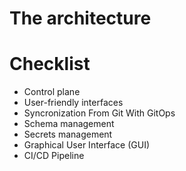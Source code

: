 # The architecture


<!-- .slide: data-background-image="img/idp/architecture-01.png" data-background-size="contain" data-background-color="black" -->


<!-- .slide: data-background-image="img/idp/architecture-02.png" data-background-size="contain" data-background-color="black" -->


<!-- .slide: data-background-image="img/idp/architecture-03.png" data-background-size="contain" data-background-color="black" -->


<!-- .slide: data-background-image="img/idp/architecture-04.png" data-background-size="contain" data-background-color="black" -->


<!-- .slide: data-background-image="img/idp/architecture-05.png" data-background-size="contain" data-background-color="black" -->


<!-- .slide: data-background-image="img/idp/architecture-06.png" data-background-size="contain" data-background-color="black" -->


<!-- .slide: data-background-image="img/idp/architecture-07.png" data-background-size="contain" data-background-color="black" -->


<!-- .slide: data-background-image="img/idp/architecture-08.png" data-background-size="contain" data-background-color="black" -->


<!-- .slide: data-background-image="img/idp/architecture-09.png" data-background-size="contain" data-background-color="black" -->


<!-- .slide: data-background-image="img/idp/architecture-10.png" data-background-size="contain" data-background-color="black" -->


<!-- .slide: data-background-image="img/idp/architecture-11.png" data-background-size="contain" data-background-color="black" -->


<!-- .slide: data-background-image="img/idp/architecture-12.png" data-background-size="contain" data-background-color="black" -->


<!-- .slide: data-background-image="img/idp/architecture-13.png" data-background-size="contain" data-background-color="black" -->


# Checklist

* Control plane
* User-friendly interfaces
* Syncronization From Git With GitOps
* Schema management
* Secrets management
* Graphical User Interface (GUI)
* CI/CD Pipeline